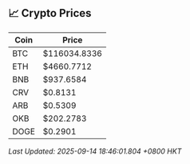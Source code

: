 ## 📈 Crypto Prices

| Coin | Price |
| ---- | ----- |
| BTC | $116034.8336 |
| ETH | $4660.7712 |
| BNB | $937.6584 |
| CRV | $0.8131 |
| ARB | $0.5309 |
| OKB | $202.2783 |
| DOGE | $0.2901 |

_Last Updated: 2025-09-14 18:46:01.804 +0800 HKT_